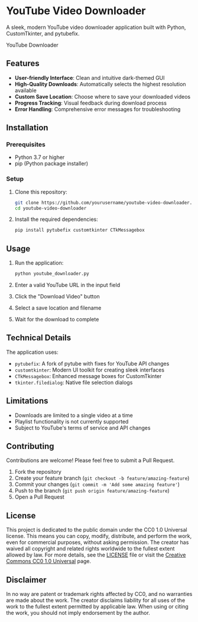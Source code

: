# YouTube Video Downloader

A sleek, modern YouTube video downloader application built with Python, CustomTkinter, and pytubefix.

YouTube Downloader

## Features

- **User-friendly Interface**: Clean and intuitive dark-themed GUI
- **High-Quality Downloads**: Automatically selects the highest resolution available
- **Custom Save Location**: Choose where to save your downloaded videos
- **Progress Tracking**: Visual feedback during download process
- **Error Handling**: Comprehensive error messages for troubleshooting

## Installation

### Prerequisites
- Python 3.7 or higher
- pip (Python package installer)

### Setup
1. Clone this repository:
   ```bash
   git clone https://github.com/yourusername/youtube-video-downloader.git
   cd youtube-video-downloader
   ```

2. Install the required dependencies:
   ```bash
   pip install pytubefix customtkinter CTkMessagebox
   ```

## Usage

1. Run the application:
   ```bash
   python youtube_downloader.py
   ```

2. Enter a valid YouTube URL in the input field
3. Click the "Download Video" button
4. Select a save location and filename
5. Wait for the download to complete


## Technical Details

The application uses:
- `pytubefix`: A fork of pytube with fixes for YouTube API changes
- `customtkinter`: Modern UI toolkit for creating sleek interfaces
- `CTkMessagebox`: Enhanced message boxes for CustomTkinter
- `tkinter.filedialog`: Native file selection dialogs

## Limitations

- Downloads are limited to a single video at a time
- Playlist functionality is not currently supported
- Subject to YouTube's terms of service and API changes

## Contributing

Contributions are welcome! Please feel free to submit a Pull Request.

1. Fork the repository
2. Create your feature branch (`git checkout -b feature/amazing-feature`)
3. Commit your changes (`git commit -m 'Add some amazing feature'`)
4. Push to the branch (`git push origin feature/amazing-feature`)
5. Open a Pull Request

## License

This project is dedicated to the public domain under the CC0 1.0 Universal license. This means you can copy, modify, distribute, and perform the work, even for commercial purposes, without asking permission. The creator has waived all copyright and related rights worldwide to the fullest extent allowed by law.
For more details, see the [LICENSE](LICENSE) file or visit the [Creative Commons CC0 1.0 Universal](https://creativecommons.org/publicdomain/zero/1.0/) page.

## Disclaimer

In no way are patent or trademark rights affected by CC0, and no warranties are made about the work. The creator disclaims liability for all uses of the work to the fullest extent permitted by applicable law. When using or citing the work, you should not imply endorsement by the author.


